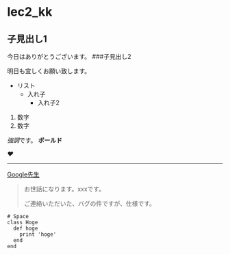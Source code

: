 # lec2_kk

## 子見出し1
今日はありがとうございます。
###子見出し2


明日も宜しくお願い致します。
- リスト
  - 入れ子
    - 入れ子2
1. 数字
1. 数字

*強調*です。
__ボールド__

*❤️*

----

[Google先生](https://www.google.co.jp/)

> お世話になります。xxxです。
> 
> ご連絡いただいた、バグの件ですが、仕様です。

    # Space
    class Hoge
      def hoge
        print 'hoge'
      end
    end
